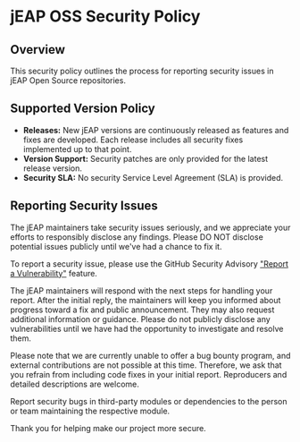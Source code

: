 # jEAP OSS Security Policy

## Overview

This security policy outlines the process for reporting security issues in jEAP Open Source repositories.

## Supported Version Policy

- **Releases:** New jEAP versions are continuously released as features and fixes are developed.
  Each release includes all security fixes implemented up to that point.
- **Version Support:** Security patches are only provided for the latest release version.
- **Security SLA:** No security Service Level Agreement (SLA) is provided.

## Reporting Security Issues

The jEAP maintainers take security issues seriously, and we appreciate your efforts to responsibly disclose
any findings. Please DO NOT disclose potential issues publicly until we've had a chance to fix it.

To report a security issue, please use the GitHub Security Advisory
["Report a Vulnerability"](https://github.com/jeap-admin-ch/jeap/security/advisories/new) feature.

The jEAP maintainers will respond with the next steps for handling your report. After the initial reply, the maintainers
will keep you informed about progress toward a fix and public announcement. They may also request additional information
or guidance. Please do not publicly disclose any vulnerabilities until we have had the opportunity to investigate and
resolve them.

Please note that we are currently unable to offer a bug bounty program, and external contributions are not possible at
this time. Therefore, we ask that you refrain from including code fixes in your initial report. Reproducers and detailed
descriptions are welcome.

Report security bugs in third-party modules or dependencies to the person or team maintaining the respective module.

Thank you for helping make our project more secure.
